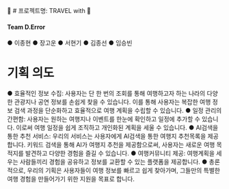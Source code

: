 🛫 # 프로젝트명: TRAVEL with 🛬

<h4>Team D.Error</h4>

● 이종현
● 장고운
● 서현기
● 김종선
● 임승빈


<h1>기획 의도</h1>

● 효율적인 정보 수집: 사용자는 단 한 번의 조회를 통해 여행하고자 하는 나라의 다양한 관광지나 공연 정보를 손쉽게 찾을 수 있습니다. 이를 통해 사용자는 복잡한 여행 정보 검색 과정을 단순화하고 효율적으로 여행 계획을 수립할 수 있습니다.
● 일정 관리의 간편함: 사용자는 원하는 여행지나 이벤트를 한눈에 확인하고 일정에 추가할 수 있습니다. 이로써 여행 일정을 쉽게 조직하고 개인화된 계획을 세울 수 있습니다.
● AI검색을 통한 추천 서비스: 우리의 서비스는 사용자에게 AI검색을 통한 여행지 추천목록을 제공합니다. 키워드 검색을 통해 AI가 여행지 추천을 제공함으로써, 사용자는 새로운 여행 목적지를 발견하고 다양한 경험을 즐길 수 있습니다.
● 여행커뮤니티 제공: 여행계획을 세우는 사람들끼리 경험을 공유하고 정보를 교환할 수 있는 플랫폼을 제공합니다.
● 총론적으로, 우리의 기획은 사용자들이 여행 정보를 빠르고 쉽게 찾아가며, 그들만의 특별한 여행 경험을 만들어가기 위한 지원을 목표로 합니다.
